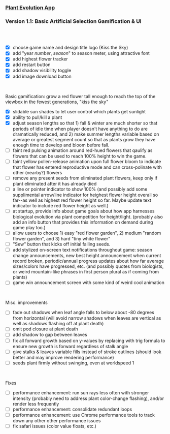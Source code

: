 ### [Plant Evolution App](https://github.com/matthewmain/plant_evolution_app) 
### Version 1.1: Basic Artificial Selection Gamification & UI

<br>
<br>

- [X] choose game name and design title logo (Kiss the Sky)
- [X] add "year _number_, _season_" to season meter, using attractive font
- [X] add highest flower tracker
- [X] add restart button
- [X] add shadow visibility toggle
- [X] add image download button

<br>

Basic gamification: grow a red flower tall enough to reach the top of the viewbox in the fewest generations, "kiss the sky"

- [X] slidable sun shades to let user control which plants get sunlight
- [X] ability to pull/kill a plant
- [X] adjust season lengths so that 1) fall & winter are much shorter so that periods of idle time when player doesn't have anything to do are dramatically reduced, and 2) make summer lengths variable based on average or greatest segment count so that as plants grow they have enough time to develop and bloom before fall.
- [ ] faint red pulsing animation around red-hued flowers that qaulify as flowers that can be used to reach 100% height to win the game.
- [ ] faint yellow pollen-release animation upon full flower bloom to indicate that flower has entered reproductive mode and can cross-polinate with other (nearby?) flowers
- [ ] remove any present seeds from eliminated plant flowers, keep only if plant eliminated after it has already died
- [ ] a line or pointer indicator to show 100% (and possibly add some supplimental arrow/line indicator for heighest flower height overall so far--as well as highest red flower height so far. Maybe update text indicator to include red flower height as well.)
- [ ] at startup, provide info about game goals about how app harnesses biological evolution via plant competition for height/light. (probably also add an info button that provides this information on demand during game play too.)
- [ ] allow users to choose 1) easy "red flower garden", 2) medium "random flower garden", and 3) hard "tiny white flower"
- [ ] "Sew" button that kicks off initial falling seeds.
- [ ] add stylized on-screen text notifications throughout game: season change announcements, new best height announcement when current record broken, periodic/annual progress updates about how far average sizes/colors have progressed, etc. (and possibly quotes from biologists, or weird mountain-like phrases in first person plural as if coming from plants)
- [ ] game win announcement screen with some kind of weird cool animation

<br>

Misc. improvements

- [ ] fade out shadows when leaf angle falls to below about -80 degrees from horizontal (will avoid narrow shadows when leaves are vertical as well as shadows flashing off at plant death)
- [ ] omit pod closure at plant death
- [ ] add shadow to gap between leaves
- [ ] fix all forward growth based on y-values by replacing with trig formula to ensure new growth is forward regardless of stalk angle
- [ ] give stalks & leaves variable fills instead of stroke outlines (should look better and may improve rendering performance)
- [ ] seeds plant firmly without swinging, even at worldspeed 1

<br>

Fixes

- [ ] performance enhancement: run sun rays less often with stronger intensity (probably need to address plant color-change flashing), and/or render less frequently
- [ ] performance enhancement: consolidate redundant loops
- [ ] performance enhancement: use Chrome performance tools to track down any other other performance issues
- [ ] fix safari issues (color value floats, etc.)
